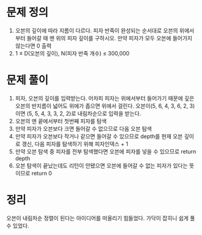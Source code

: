 # 문제 정의

1. 오븐의 깊이에 따라 지름이 다르다. 피자 반죽이 완성되는 순서대로 오븐의 위에서부터 들어갈 때 맨 위의 피자 깊이를 구하시오. 만약 피자가 모두 오븐에 들어가지 않는다면 0 출력
2. 1 ≤ D(오븐의 깊이), N(피자 반죽 개수) ≤ 300,000

# 문제 풀이

1. 피자, 오븐의 깊이를 입력받는다. 어차피 피자는 위에서부터 들어가기 때문에 깊은 오븐의 반지름이 넓어도 위에가 좁으면 위에서 걸린다. 오븐이(5, 6, 4, 3, 6, 2, 3)이면 (5, 5, 4, 3, 3, 2, 2)로 내림차순으로 입력을 받는다.
2. 오븐의 맨 끝에서부터 첫번째 피자를 탐색
3. 만약 피자가 오븐보다 크면 들어갈 수 없으므로 다음 오븐 탐색
4. 만약 피자가 오븐보다 작거나 같으면 들어갈 수 있으므로 depth를 현재 오븐 깊이로 갱신, 다음 피자를 탐색하기 위해 피자인덱스 + 1
5. 만약 오븐 탐색 중 피자를 전부 탐색했다면 오븐에 피자를 넣을 수 있으므로 return depth
6. 오븐 탐색이 끝났는데도 리턴이 안됐으면 오븐에 들어갈 수 없는 피자가 있다는 뜻이므로 return 0

# 정리

오븐이 내림차순 정렬이 된다는 아이디어를 떠올리기 힘들었다. 가닥이 잡히니 쉽게 풀 수 있었다.